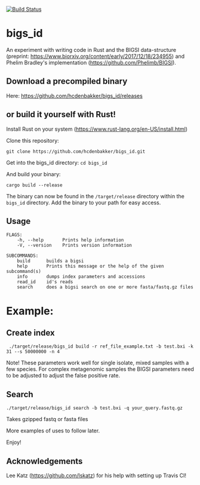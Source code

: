 [![Build Status](https://travis-ci.org/hcdenbakker/bigs_id.svg?branch=master)](https://travis-ci.org/hcdenbakker/bigs_id)

# bigs_id

An experiment with writing code in Rust and the BIGSI data-structure (preprint: https://www.biorxiv.org/content/early/2017/12/18/234955) and Phelim Bradley's implementation (https://github.com/Phelimb/BIGSI).

## Download a precompiled binary
Here: https://github.com/hcdenbakker/bigs_id/releases

## or build it yourself with Rust!

Install Rust on your system (https://www.rust-lang.org/en-US/install.html)

Clone this repository:

```git clone https://github.com/hcdenbakker/bigs_id.git```

Get into the bigs_id directory:
```cd bigs_id```

And build your binary:

```cargo build --release```

The binary can now be found in the `/target/release` directory within the `bigs_id` directory. Add the binary to your path for easy access.

## Usage
```
FLAGS:
    -h, --help       Prints help information
    -V, --version    Prints version information

SUBCOMMANDS:
    build      builds a bigsi
    help       Prints this message or the help of the given subcommand(s)
    info       dumps index parameters and accessions
    read_id    id's reads
    search     does a bigsi search on one or more fasta/fastq.gz files
```

# Example:

## Create index

``` ./target/release/bigs_id build -r ref_file_example.txt -b test.bxi -k 31 --s 50000000 -n 4```

Note! These parameters work well for single isolate, mixed samples with a few species. For complex metagenomic samples the BIGSI parameters need to be adjusted to adjust the false positive rate.

## Search

``` ./target/release/bigs_id search -b test.bxi -q your_query.fastq.gz ```

Takes gzipped fastq or fasta files

More examples of uses to follow later.

Enjoy!

## Acknowledgements
Lee Katz (https://github.com/lskatz) for his help with setting up Travis CI! 

